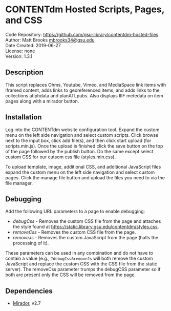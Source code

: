 # CONTENTdm Hosted Scripts, Pages, and CSS
Code Repository: https://github.com/gsu-library/contentdm-hosted-files  
Author: Matt Brooks <mbrooks34@gsu.edu>  
Date Created: 2019-06-27  
License: none  
Version: 1.3.1  

## Description
This script replaces Ohms, Youtube, Vimeo, and MediaSpace link items with iframed content, adds links to georeferenced items, and adds links to the collections atlphdata and planATLpubs. Also displays IIIF metedata on item pages along with a mirador button.

## Installation
Log into the CONTENTdm website configuration tool. Expand the custom menu on the left side navigation and select custom scripts. Click browse next to the input box, click add file(s), and then click start upload (for scripts.min.js). Once the upload is finished click the save button on the top of the page followed by the publish button. Do the same except select custom CSS for our cutsom css file (styles.min.css).

To upload template, image, additional CSS, and additional JavaScript files expand the custom menu on the left side navigation and select custom pages. Click the manage file button and upload the files you need to via the file manager.

## Debugging
Add the following URL parameters to a page to enable debugging:
- *debugCss* - Removes the custom CSS file from the page and attaches the style found at https://static.library.gsu.edu/contentdm/styles.css.
- *removeCss* - Removes the custom CSS file from the page.
- *removeJs* - Removes the custom JavaScript from the page (halts the processing of it).

These parameters can be used in any combination and do not have to contain a value (e.g., `?debugCss&removeJs` will both remove the custom JavaScript and replace the custom CSS with the CSS file from the static server). The removeCss parameter trumps the debugCSS parameter so if both are present only the CSS will be removed from the page.

## Dependencies
- [Mirador](https://github.com/mirador/mirador), v2.7
